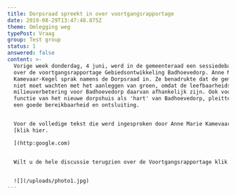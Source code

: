 ```yaml
---
title: Dorpsraad spreekt in over voortgangsrapportage
date: 2019-08-29T13:47:48.875Z
theme: Omlegging weg
typePost: Vraag
group: Test group
status: 1
answered: false
content: >-
  Vorige week donderdag, 4 juni, werd in de gemeenteraad een sessiedebat gevoerd
  over de voortgangsrapportage Gebiedsontwikkeling Badhoevedorp. Anne Marie
  Kamevaar-Kegel sprak namens de Dorpsraad in. Ze benadrukte dat de gemeente
  niet moet wachten met het aanleggen van groen, omdat de leefbaarheids- en
  milieuverbetering voor Badhoevedorp daarvan afhankelijk zijn. Ook voor de
  functie van het nieuwe dorpshuis als 'hart' van Badhoevedorp, pleitte zij voor
  een goede bereikbaarheid en ontsluiting.


  Voor de volledige tekst die werd ingesproken door Anne Marie Kamevaar-Kegel
  [klik hier.

  ](http:google.com)


  Wilt u de hele discussie terugzien over de Voortgangsrapportage klik hier.


  ![](/uploads/photo1.jpg)
---
```


